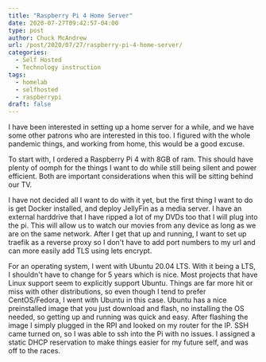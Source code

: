 ```yaml
---
title: "Raspberry Pi 4 Home Server"
date: 2020-07-27T09:42:57-04:00
type: post
author: Chuck McAndrew
url: /post/2020/07/27/raspberry-pi-4-home-server/
categories:
  - Self Hosted
  - Technology instruction
tags:
  - homelab
  - selfhosted
  - raspberrypi
draft: false
---
```

I have been interested in setting up a home server for a while, and we have some other patrons who are interested in this too. I figured with the whole pandemic things, and working from home, this would be a good excuse. 

To start with, I ordered a Raspberry Pi 4 with 8GB of ram. This should have plenty of oomph for the things I want to do while still being silent and power efficient. Both are important considerations when this will be sitting behind our TV. 

I have not decided all I want to do with it yet, but the first thing I want to do is get Docker installed, and deploy JellyFin as a media server. I have an external harddrive that I have ripped a lot of my DVDs too that I will plug into the pi. This will allow us to watch our movies from any device as long as we are on the same network. After I get that up and running, I want to set up traefik as a reverse proxy so I don't have to add port numbers to my url and can more easily add TLS using lets encrypt.


For an operating system, I went with Ubuntu 20.04 LTS. With it being a LTS, I shouldn't have to change for 5 years which is nice. Most projects that have Linux support seem to explicitly support Ubuntu. Things are far more hit or miss with other distributions, so even though I tend to prefer CentOS/Fedora, I went with Ubuntu in this case. Ubuntu has a nice preinstalled image that you just download and flash, no installing the OS needed, so getting up and running was quick and easy. After flashing the image I simply plugged in the RPI and looked on my router for the IP. SSH came turned on, so I was able to ssh into the Pi with no issues. I assigned a static DHCP reservation to make things easier for my future self, and was off to the races.
